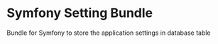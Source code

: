 Symfony Setting Bundle
======================

Bundle for Symfony to store the application settings in database table
